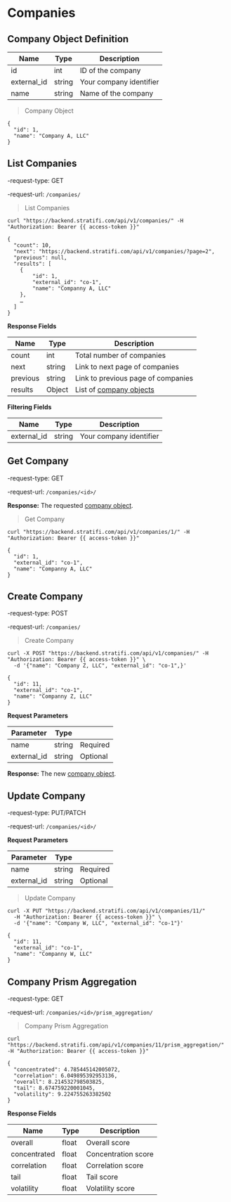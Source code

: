 # Companies

## Company Object Definition

| Name        | Type   | Description             |
| ----------- | ------ | ----------------------- |
| id          | int    | ID of the company       |
| external_id | string | Your company identifier |
| name        | string | Name of the company     |

> Company Object

```shell
{
  "id": 1,
  "name": "Company A, LLC"
}

```

## List Companies

-request-type: GET

-request-url: `/companies/`

> List Companies

```shell
curl "https://backend.stratifi.com/api/v1/companies/" -H "Authorization: Bearer {{ access-token }}"

{
  "count": 10,
  "next": "https://backend.stratifi.com/api/v1/companies/?page=2",
  "previous": null,
  "results": [
    {
        "id": 1,
        "external_id": "co-1",
        "name": "Companny A, LLC"
    },
    …
  ]
}
```

**Response Fields**

| Name     | Type   | Description                                           |
| -------- | ------ | ----------------------------------------------------- |
| count    | int    | Total number of companies                             |
| next     | string | Link to next page of companies                        |
| previous | string | Link to previous page of companies                    |
| results  | Object | List of [company objects](#company-object-definition) |

**Filtering Fields**

| Name        | Type   | Description             |
| ----------- | ------ | ----------------------- |
| external_id | string | Your company identifier |

## Get Company

-request-type: GET

-request-url: `/companies/<id>/`

**Response:** The requested [company object](#company-object-definition).

> Get Company

```shell
curl "https://backend.stratifi.com/api/v1/companies/1/" -H "Authorization: Bearer {{ access-token }}"

{
  "id": 1,
  "external_id": "co-1",
  "name": "Companny A, LLC"
}
```

## Create Company

-request-type: POST

-request-url: `/companies/`

> Create Company

```shell
curl -X POST "https://backend.stratifi.com/api/v1/companies/" -H "Authorization: Bearer {{ access-token }}" \
  -d '{"name": "Company Z, LLC", "external_id": "co-1",}'

{
  "id": 11,
  "external_id": "co-1",
  "name": "Companny Z, LLC"
}
```

**Request Parameters**

| Parameter   | Type   |          |
| ----------- | ------ | -------- |
| name        | string | Required |
| external_id | string | Optional |

**Response:** The new [company object](#company-object-definition).

## Update Company

-request-type: PUT/PATCH

-request-url: `/companies/<id>/`

**Request Parameters**

| Parameter   | Type   |          |
| ----------- | ------ | -------- |
| name        | string | Required |
| external_id | string | Optional |

> Update Company

```shell
curl -X PUT "https://backend.stratifi.com/api/v1/companies/11/"
  -H "Authorization: Bearer {{ access-token }}" \
  -d '{"name": "Company W, LLC", "external_id": "co-1"}'

{
  "id": 11,
  "external_id": "co-1",
  "name": "Companny W, LLC"
}
```

## Company Prism Aggregation

-request-type: GET

-request-url: `/companies/<id>/prism_aggregation/`

> Company Prism Aggregation

```shell
curl "https://backend.stratifi.com/api/v1/companies/11/prism_aggregation/" -H "Authorization: Bearer {{ access-token }}"

{
  "concentrated": 4.785445142005072,
  "correlation": 6.049895392953136,
  "overall": 8.214532798503825,
  "tail": 8.674759220001045,
  "volatility": 9.224755263382502
}
```

**Response Fields**

| Name         | Type  | Description         |
| ------------ | ----- | ------------------- |
| overall      | float | Overall score       |
| concentrated | float | Concentration score |
| correlation  | float | Correlation score   |
| tail         | float | Tail score          |
| volatility   | float | Volatility score    |
